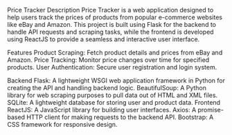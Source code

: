 Price Tracker
Description
Price Tracker is a web application designed to help users track the prices of products from popular e-commerce websites like eBay and Amazon. This project is built using Flask for the backend to handle
API requests and scraping tasks, while the frontend is developed using ReactJS to provide a seamless and interactive user interface.

Features
Product Scraping: Fetch product details and prices from eBay and Amazon.
Price Tracking: Monitor price changes over time for specified products.
User Authentication: Secure user registration and login system.

Backend
Flask: A lightweight WSGI web application framework in Python for creating the API and handling backend logic.
BeautifulSoup: A Python library for web scraping purposes to pull data out of HTML and XML files.
SQLite: A lightweight database for storing user and product data.
Frontend
ReactJS: A JavaScript library for building user interfaces.
Axios: A promise-based HTTP client for making requests to the backend API.
Bootstrap: A CSS framework for responsive design.
